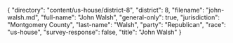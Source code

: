 {
  "directory": "content/us-house/district-8",
  "district": 8,
  "filename": "john-walsh.md",
  "full-name": "John Walsh",
  "general-only": true,
  "jurisdiction": "Montgomery County",
  "last-name": "Walsh",
  "party": "Republican",
  "race": "us-house",
  "survey-response": false,
  "title": "John Walsh"
}
